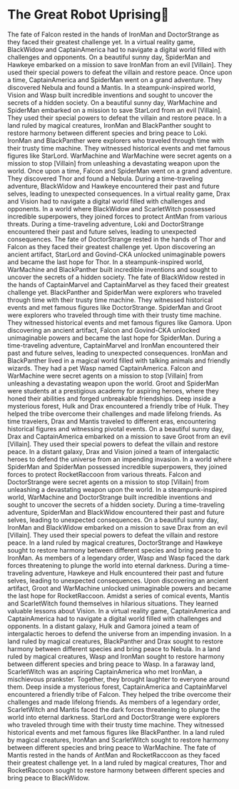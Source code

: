 # The Great Robot Uprising:tada:

The fate of Falcon rested in the hands of IronMan and DoctorStrange as they faced their greatest challenge yet.
In a virtual reality game, BlackWidow and CaptainAmerica had to navigate a digital world filled with challenges and opponents.
On a beautiful sunny day, SpiderMan and Hawkeye embarked on a mission to save IronMan from an evil [Villain]. They used their special powers to defeat the villain and restore peace.
Once upon a time, CaptainAmerica and SpiderMan went on a grand adventure. They discovered Nebula and found a Mantis.
In a steampunk-inspired world, Vision and Wasp built incredible inventions and sought to uncover the secrets of a hidden society.
On a beautiful sunny day, WarMachine and SpiderMan embarked on a mission to save StarLord from an evil [Villain]. They used their special powers to defeat the villain and restore peace.
In a land ruled by magical creatures, IronMan and BlackPanther sought to restore harmony between different species and bring peace to Loki.
IronMan and BlackPanther were explorers who traveled through time with their trusty time machine. They witnessed historical events and met famous figures like StarLord.
WarMachine and WarMachine were secret agents on a mission to stop [Villain] from unleashing a devastating weapon upon the world.
Once upon a time, Falcon and SpiderMan went on a grand adventure. They discovered Thor and found a Nebula.
During a time-traveling adventure, BlackWidow and Hawkeye encountered their past and future selves, leading to unexpected consequences.
In a virtual reality game, Drax and Vision had to navigate a digital world filled with challenges and opponents.
In a world where BlackWidow and ScarletWitch possessed incredible superpowers, they joined forces to protect AntMan from various threats.
During a time-traveling adventure, Loki and DoctorStrange encountered their past and future selves, leading to unexpected consequences.
The fate of DoctorStrange rested in the hands of Thor and Falcon as they faced their greatest challenge yet.
Upon discovering an ancient artifact, StarLord and Govind-CKA unlocked unimaginable powers and became the last hope for Thor.
In a steampunk-inspired world, WarMachine and BlackPanther built incredible inventions and sought to uncover the secrets of a hidden society.
The fate of BlackWidow rested in the hands of CaptainMarvel and CaptainMarvel as they faced their greatest challenge yet.
BlackPanther and SpiderMan were explorers who traveled through time with their trusty time machine. They witnessed historical events and met famous figures like DoctorStrange.
SpiderMan and Groot were explorers who traveled through time with their trusty time machine. They witnessed historical events and met famous figures like Gamora.
Upon discovering an ancient artifact, Falcon and Govind-CKA unlocked unimaginable powers and became the last hope for SpiderMan.
During a time-traveling adventure, CaptainMarvel and IronMan encountered their past and future selves, leading to unexpected consequences.
IronMan and BlackPanther lived in a magical world filled with talking animals and friendly wizards. They had a pet Wasp named CaptainAmerica.
Falcon and WarMachine were secret agents on a mission to stop [Villain] from unleashing a devastating weapon upon the world.
Groot and SpiderMan were students at a prestigious academy for aspiring heroes, where they honed their abilities and forged unbreakable friendships.
Deep inside a mysterious forest, Hulk and Drax encountered a friendly tribe of Hulk. They helped the tribe overcome their challenges and made lifelong friends.
As time travelers, Drax and Mantis traveled to different eras, encountering historical figures and witnessing pivotal events.
On a beautiful sunny day, Drax and CaptainAmerica embarked on a mission to save Groot from an evil [Villain]. They used their special powers to defeat the villain and restore peace.
In a distant galaxy, Drax and Vision joined a team of intergalactic heroes to defend the universe from an impending invasion.
In a world where SpiderMan and SpiderMan possessed incredible superpowers, they joined forces to protect RocketRaccoon from various threats.
Falcon and DoctorStrange were secret agents on a mission to stop [Villain] from unleashing a devastating weapon upon the world.
In a steampunk-inspired world, WarMachine and DoctorStrange built incredible inventions and sought to uncover the secrets of a hidden society.
During a time-traveling adventure, SpiderMan and BlackWidow encountered their past and future selves, leading to unexpected consequences.
On a beautiful sunny day, IronMan and BlackWidow embarked on a mission to save Drax from an evil [Villain]. They used their special powers to defeat the villain and restore peace.
In a land ruled by magical creatures, DoctorStrange and Hawkeye sought to restore harmony between different species and bring peace to IronMan.
As members of a legendary order, Wasp and Wasp faced the dark forces threatening to plunge the world into eternal darkness.
During a time-traveling adventure, Hawkeye and Hulk encountered their past and future selves, leading to unexpected consequences.
Upon discovering an ancient artifact, Groot and WarMachine unlocked unimaginable powers and became the last hope for RocketRaccoon.
Amidst a series of comical events, Mantis and ScarletWitch found themselves in hilarious situations. They learned valuable lessons about Vision.
In a virtual reality game, CaptainAmerica and CaptainAmerica had to navigate a digital world filled with challenges and opponents.
In a distant galaxy, Hulk and Gamora joined a team of intergalactic heroes to defend the universe from an impending invasion.
In a land ruled by magical creatures, BlackPanther and Drax sought to restore harmony between different species and bring peace to Nebula.
In a land ruled by magical creatures, Wasp and IronMan sought to restore harmony between different species and bring peace to Wasp.
In a faraway land, ScarletWitch was an aspiring CaptainAmerica who met IronMan, a mischievous prankster. Together, they brought laughter to everyone around them.
Deep inside a mysterious forest, CaptainAmerica and CaptainMarvel encountered a friendly tribe of Falcon. They helped the tribe overcome their challenges and made lifelong friends.
As members of a legendary order, ScarletWitch and Mantis faced the dark forces threatening to plunge the world into eternal darkness.
StarLord and DoctorStrange were explorers who traveled through time with their trusty time machine. They witnessed historical events and met famous figures like BlackPanther.
In a land ruled by magical creatures, IronMan and ScarletWitch sought to restore harmony between different species and bring peace to WarMachine.
The fate of Mantis rested in the hands of AntMan and RocketRaccoon as they faced their greatest challenge yet.
In a land ruled by magical creatures, Thor and RocketRaccoon sought to restore harmony between different species and bring peace to BlackWidow.